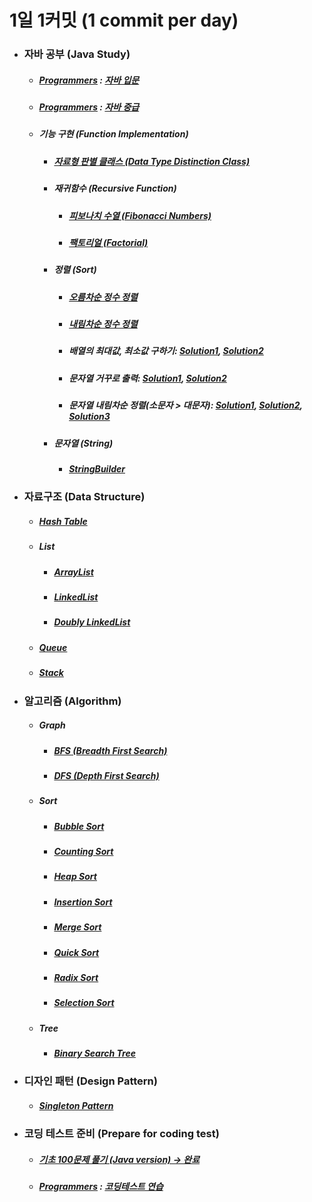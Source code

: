 # 1일 1커밋 (1 commit per day)
<ul>
   <li>
    <h3> 자바 공부 (Java Study)</h3>
    <ul>
      <li>
       <h5> <a href ="https://programmers.co.kr/">Programmers</a> : <a href="https://github.com/jysaa5/VioletCheese_Study/tree/master/Programmers_Java_Beginning/src">
    자바 입문 </a> </h5>
      </li>
      <li>
        <h5> <a href ="https://programmers.co.kr/">Programmers</a> :
    <a href="https://github.com/jysaa5/VioletCheese_Study/tree/master/Programmers_Java_Intermediate/src">
    자바 중급 </h5> </a>
      </li>
      <li> 
        <h5>기능 구현 (Function Implementation)</h5>
          <ul>
            <li>
        <h5> <a href="https://github.com/jysaa5/VioletCheese_Study_Java/tree/master/FunctionLibrary/src/imp/data/type">자료형 판별 클래스 (Data Type Distinction Class)</a></h5>
            </li>
             <li>
               <h5>재귀함수 (Recursive Function)</h5>
                <ul>
                   <li>
                      <h5><a href ="https://github.com/jysaa5/VioletCheese_Study_Java/blob/master/FunctionLibrary/src/imp/recursive/function/Ex_01_Fibonacci.java">피보나치 수열 (Fibonacci Numbers)</a></h5>
                   </li>
                    <li>
                      <h5><a href ="https://github.com/jysaa5/VioletCheese_Study_Java/blob/master/FunctionLibrary/src/imp/recursive/function/Ex_02_Factorial.java">팩토리얼 (Factorial)</a></h5>
                   </li>
                </ul>
             </li>
             <li>
                <h5>정렬 (Sort)</h5>
                <ul>
                   <li>
                      <h5><a href="https://github.com/jysaa5/VioletCheese_Study_Java/blob/master/FunctionLibrary/src/imp/sort/Ex_Integer_SortAsc_01.java">오름차순 정수 정렬</a></h5>
                   </li>
                    <li>
                      <h5><a href ="https://github.com/jysaa5/VioletCheese_Study_Java/blob/master/FunctionLibrary/src/imp/sort/Ex_Integer_SortDes_02.java">내림차순 정수 정렬</a></h5>
                   </li>
                    <li>
                       <h5>배열의 최대값, 최소값 구하기: <a href ="https://github.com/jysaa5/VioletCheese_Study_Java/blob/master/FunctionLibrary/src/imp/sort/Ex_Max_Min_01.java">Solution1</a>, <a href ="https://github.com/jysaa5/VioletCheese_Study_Java/blob/master/FunctionLibrary/src/imp/sort/Ex_Max_Min_02.java">Solution2</a></h5>
                   </li>
                   <li>
                      <h5>문자열 거꾸로 출력: <a href="https://github.com/jysaa5/VioletCheese_Study_Java/blob/master/FunctionLibrary/src/imp/sort/Ex_String_Reverse_01.java">Solution1</a>, <a href="https://github.com/jysaa5/VioletCheese_Study_Java/blob/master/FunctionLibrary/src/imp/sort/Ex_String_Reverse_02.java">Solution2</a></h5>
                   </li>
                   <li>
                      <h5>문자열 내림차순 정렬(소문자 > 대문자): <a href="https://github.com/jysaa5/VioletCheese_Study_Java/blob/master/FunctionLibrary/src/imp/sort/Ex_String_SortDes_01.java">Solution1</a>, <a href="https://github.com/jysaa5/VioletCheese_Study_Java/blob/master/FunctionLibrary/src/imp/sort/Ex_String_SortDes_02.java">Solution2</a>, <a href="https://github.com/jysaa5/VioletCheese_Study_Java/blob/master/FunctionLibrary/src/imp/sort/Ex_String_SortDes_03.java">Solution3</a></h5>
                   </li>
                </ul>
                  <li>
                <h5>문자열 (String)</h5>
                <ul>
                   <li>
                      <h5><a href="https://github.com/jysaa5/VioletCheese_Study_Java/tree/master/FunctionLibrary/src/imp/stringbuilder">StringBuilder</a></h5>
                   </li>
                     </ul>
                   </li>
             </li>
        </ul>
  </li>
 </ul> 
  </li>
     <li> 
        <h3>자료구조 (Data Structure)</h3> 
        <ul>
           <li>
              <h5><a href="https://github.com/jysaa5/VioletCheese_Study_Java/tree/master/DataStructure/src/imp/table/hash/table">Hash Table</a></h5>
           </li>
           <li>
              <h5>List</h5>
              <ul>
                 <li>
                    <h5><a href="https://github.com/jysaa5/VioletCheese_Study_Java/tree/master/DataStructure/src/imp/list/array">ArrayList</a></h5>
                 </li>
                 <li>
                    <h5><a href="https://github.com/jysaa5/VioletCheese_Study_Java/tree/master/DataStructure/src/imp/list/linked/list">LinkedList</a></h5>
                 </li>
                 <li>
                    <h5><a href="https://github.com/jysaa5/VioletCheese_Study_Java/tree/master/DataStructure/src/imp/list/doubly/linked/list">Doubly LinkedList</a></h5>
                 </li>
              </ul>
           </li>
           <li>
              <h5><a href="https://github.com/jysaa5/VioletCheese_Study_Java/tree/master/DataStructure/src/imp/queue">Queue</a></h5>
           </li>
           <li>
              <h5><a href="https://github.com/jysaa5/VioletCheese_Study_Java/tree/master/DataStructure/src/imp/stack">Stack</a></h5>
           </li>
        </ul>
      </li>
     <li>
       <h3>알고리즘 (Algorithm)</h3>
        <ul>
           <li>
              <h5>Graph</h5>
              <ul>
                 <li>
                    <h5><a href="https://github.com/jysaa5/VioletCheese_Study_Java/tree/master/Algorithm/src/graph/bfs">BFS (Breadth First Search)</a></h5>
                 </li>
                  <li>
                     <h5><a href="https://github.com/jysaa5/VioletCheese_Study_Java/tree/master/Algorithm/src/graph/dfs">DFS (Depth First Search)</a></h5>
                 </li>
              </ul>
           </li>
            <li>
              <h5>Sort</h5>
               <ul>
                  <li>
                     <h5><a href="https://github.com/jysaa5/VioletCheese_Study_Java/tree/master/Algorithm/src/sort/bubbleSort">Bubble Sort</a></h5>
                  </li>
                   <li>
                      <h5><a href="https://github.com/jysaa5/VioletCheese_Study_Java/tree/master/Algorithm/src/sort/countingSort">Counting Sort</a></h5>
                  </li>
                   <li>
                     <h5><a href="https://github.com/jysaa5/VioletCheese_Study_Java/tree/master/Algorithm/src/sort/heapSort">Heap Sort</a></h5>
                  </li>
                   <li>
                      <h5><a href="https://github.com/jysaa5/VioletCheese_Study_Java/tree/master/Algorithm/src/sort/insertionSort">Insertion Sort</a></h5>
                  </li>
                   <li>
                      <h5><a href="https://github.com/jysaa5/VioletCheese_Study_Java/tree/master/Algorithm/src/sort/mergeSort">Merge Sort</a></h5>
                  </li>
                   <li>
                      <h5><a href="https://github.com/jysaa5/VioletCheese_Study_Java/tree/master/Algorithm/src/sort/quickSort">Quick Sort</a></h5>
                  </li>
                  <li>
                     <h5><a href="https://github.com/jysaa5/VioletCheese_Study_Java/tree/master/Algorithm/src/sort/radixSort">Radix Sort</a></h5>
                  </li>
                  <li>
                     <h5><a href="https://github.com/jysaa5/VioletCheese_Study_Java/tree/master/Algorithm/src/sort/selectionSort">Selection Sort</a></h5>
                  </li>
               </ul>
           </li>
            <li>
              <h5>Tree</h5>
               <ul>
               <li>
                  <h5><a href="https://github.com/jysaa5/VioletCheese_Study_Java/tree/master/Algorithm/src/tree/binarySearchTree">Binary Search Tree</a></h5>
                  </li>
               </ul>
           </li>
        </ul>
  </li>
    <li> 
        <h3>디자인 패턴 (Design Pattern)</h3> 
     <ul>
        <li>
           <h5><a href="https://github.com/jysaa5/VioletCheese_Study_Java/tree/master/DesignPattern/src/singleton/pattern">Singleton Pattern</a></h5>
        </li>
       </ul>
     </li>
   <li>
    <h3>코딩 테스트 준비 (Prepare for coding test)</h3>
 <ul>
     <li>
       <h5> <a href ="https://github.com/jysaa5/VioletCheese_Study_Java/tree/master/CodeUp_basics100/src/violetCheese">
    기초 100문제 풀기 (Java version) → 완료 </a> 
       </h5>
     </li>
     <li>
     <h5> <a href ="https://programmers.co.kr/">Programmers</a> : <a href="https://github.com/jysaa5/VioletCheese_Study_Java/tree/master/Programmers_Ex/src">코딩테스트 연습</a>
    </h5> 
    </li>
 </ul>
 </li>
</ul>
